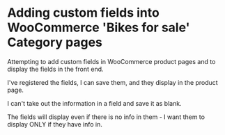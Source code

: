 # Adding custom fields into WooCommerce 'Bikes for sale' Category pages

Attempting to add custom fields in WooCommerce product pages and to display the fields in the front end.

I've registered the fields, I can save them, and they display in the product page.

I can't take out the information in a field and save it as blank.

The fields will display even if there is no info in them - I want them to display ONLY if they have info in.
